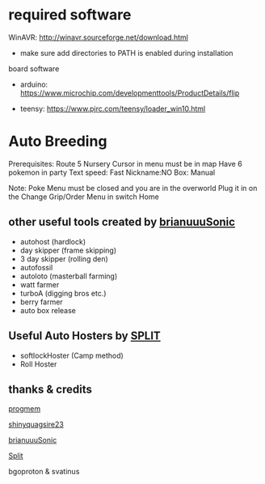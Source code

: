 # required software
WinAVR: http://winavr.sourceforge.net/download.html

- make sure add directories to PATH is enabled during installation

board software

- arduino: https://www.microchip.com/developmenttools/ProductDetails/flip

- teensy: https://www.pjrc.com/teensy/loader_win10.html

# Auto Breeding

Prerequisites:
Route 5 Nursery
Cursor in menu must be in map
Have 6 pokemon in party
Text speed: Fast
Nickname:NO
Box: Manual

Note: Poke Menu must be closed and you are in the overworld
Plug it in on the Change Grip/Order Menu in switch Home

## other useful tools created by [brianuuuSonic](https://www.youtube.com/watch?v=y2xFf7e_KSU)

- autohost (hardlock)
- day skipper (frame skipping)
- 3 day skipper (rolling den)
- autofossil 
- autoloto (masterball farming)
- watt farmer
- turboA (digging bros etc.)
- berry farmer
- auto box release

## Useful Auto Hosters by [SPLIT](https://github.com/spl-t/swsh-auto-host)

- softlockHoster (Camp method)
- Roll Hoster

## thanks & credits
[progmem](https://github.com/progmem/Switch-Fightstick)

[shinyquagsire23](https://github.com/shinyquagsire23/Switch-Fightstick)

[brianuuuSonic](https://www.youtube.com/user/brianuuusonic2)

[Split](https://github.com/spl-t/swsh-auto-host)

bgoproton & svatinus 
